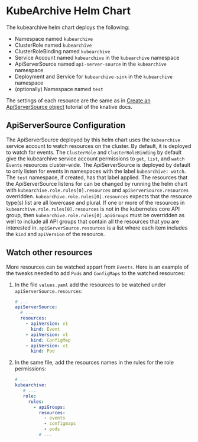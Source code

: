 # KubeArchive Helm Chart

The kubearchive helm chart deploys the following:
* Namespace named `kubearchive`
* ClusterRole named `kubearchive`
* ClusterRoleBinding named `kubearchive`
* Service Account named `kubearchive` in the `kubearchive` namespace
* ApiServerSource named `api-server-source` in the `kubearchive` namespace
* Deployment and Service for `kubearchive-sink` in the `kubearchive` namespace
* (optionally) Namespace named `test`

The settings of each resource are the same as in
[Create an ApiServerSource object](https://knative.dev/docs/eventing/sources/apiserversource/getting-started/#create-an-apiserversource-object)
tutorial of the knative docs.

## ApiServerSource Configuration

The ApiServerSource deployed by this helm chart uses the `kubearchive` service account to watch resources
on the cluster. By default, it is deployed to watch for events. The `ClusterRole` and `ClusterRoleBinding`
by default give the kubearchive service account permissions to `get`, `list`, and `watch` `Events` resources cluster-wide.
The ApiServerSource is deployed by default to only listen for events in namespaces with the label `kubearchive: watch`.
The `test` namespace, if created, has that label applied. The resources that the ApiServerSource listens for can be
changed by running the helm chart with `kubearchive.role.rules[0].resources` and `apiServerSource.resources` overridden.
`kubearchive.role.rules[0].resources` expects that the resource type(s) list are all lowercase and plural. If one
or more of the resources in `kubearchive.role.rules[0].resources` is not in the kubernetes core API group, then
`kubearchive.role.rules[0].apiGroups` must be overridden as well to include all API groups that contain all the
resources that you are interested in. `apiServerSource.resources` is a list where each item includes the `kind` and
`apiVersion` of the resource.

## Watch other resources

More resources can be watched appart from `Events`.
Here is an example of the tweaks needed to add `Pods` and `ConfigMaps` to the watched resources:
1. In the file `values.yaml` add the resources to be watched under `apiServerSource.resources`:
    ```yaml
    # ...
    apiServerSource:
      # ...
      resources:
        - apiVersion: v1
          kind: Event
        - apiVersion: v1
          kind: ConfigMap
        - apiVersion: v1
          kind: Pod
    ```
2. In the same file, add the resources names in the rules for the role permissions:
   ```yaml
   # ...
   kubearchive:
      # ...
      role:
        rules:
          - apiGroups:
            resources:
              - events
              - configmaps
              - pods
            # ...
   ```
